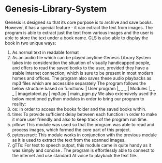 # Genesis-Library-System
Genesis is designed so that its core purpose is to archive and save books.
However, it has a special feature - it can extract the text from images. The program is able to extract just the text from various images and the user is able to store the text under a book name. 
GLS is also able to display the book in two unique ways: 
  1. As normal text in readable format
  2. As an audio file which can be played anytime Genesis Library System takes into consideration the situation of visually handicapped people, and offers to read           the saved books to the user, provided they have a stable internet connection, which is sure to be present in most modern homes and offices. The program also saves      these audio playbacks as mp3 files which are accessible separately
The program follows the below structure based on functions:
| User program
|_ _ _
      | Modules
      |_ _ _
            | imagetotext.py
            | mp3.py
            | main_pgm.py
We also extensively used the below mentioned python modules in order to bring our program to reality:
  1. os: In order to access the books folder and the saved books within.
  2. time: To provide sufficient delay between each function in order to make it more user friendly and also to keep track of the program run time.
  3. pillow: This module was used so that the program was able to read and process images, which formed the core part of this project.
  4. pytesseract: This module works in conjunction with the previous module as it is used to extract the text from the scanned images.
  5. gTTs: For text to speech output, this module came in quite handy as it was simply and concise . The program is effortlessly able to connect to the internet and use standard AI voice to playback the text file.
     
